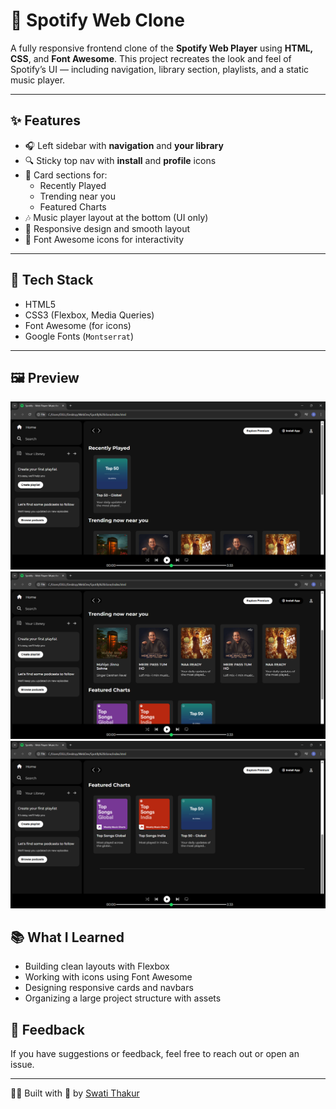 # 🎵 Spotify Web Clone

A fully responsive frontend clone of the **Spotify Web Player** using **HTML, CSS**, and **Font Awesome**. This project recreates the look and feel of Spotify’s UI — including navigation, library section, playlists, and a static music player.

---

## ✨ Features

- 🎧 Left sidebar with **navigation** and **your library**
- 🔍 Sticky top nav with **install** and **profile** icons
- 📂 Card sections for:
  - Recently Played
  - Trending near you
  - Featured Charts
- 🎶 Music player layout at the bottom (UI only)
- 🎨 Responsive design and smooth layout
- 🧩 Font Awesome icons for interactivity

---

## 🔧 Tech Stack

- HTML5
- CSS3 (Flexbox, Media Queries)
- Font Awesome (for icons)
- Google Fonts (`Montserrat`)

---

## 🖼️ Preview

![Screenshot1 of Spotify Web Clone](screenshot1.png)
![Screenshot2 of Spotify Web Clone](screenshot2.png)
![Screenshot3 of Spotify Web Clone](screenshot3.png)

## 📚 What I Learned

- Building clean layouts with Flexbox
- Working with icons using Font Awesome
- Designing responsive cards and navbars
- Organizing a large project structure with assets

## 📩 Feedback

If you have suggestions or feedback, feel free to reach out or open an issue.

---

👩‍💻 Built with 💙 by [Swati Thakur](https://github.com/codebyswatii)
